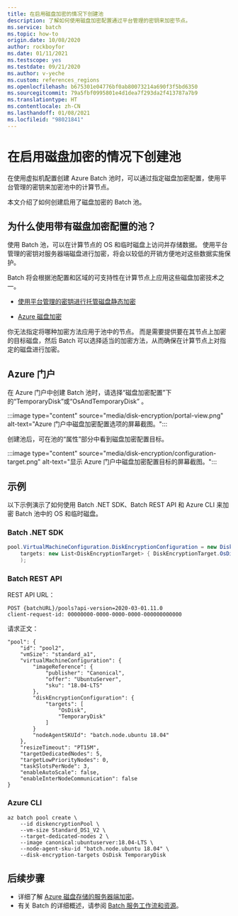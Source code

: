 ```yaml
---
title: 在启用磁盘加密的情况下创建池
description: 了解如何使用磁盘加密配置通过平台管理的密钥来加密节点。
ms.service: batch
ms.topic: how-to
origin.date: 10/08/2020
author: rockboyfor
ms.date: 01/11/2021
ms.testscope: yes
ms.testdate: 09/21/2020
ms.author: v-yeche
ms.custom: references_regions
ms.openlocfilehash: b675301e04776bf0ab80073214a690f3f5bd6350
ms.sourcegitcommit: 79a5fbf0995801e4d1dea7f293da2f413787a7b9
ms.translationtype: HT
ms.contentlocale: zh-CN
ms.lasthandoff: 01/08/2021
ms.locfileid: "98021841"
---
```

<!--Verified successfully on 09/17/2020-->
# <a name="create-a-pool-with-disk-encryption-enabled"></a>在启用磁盘加密的情况下创建池

在使用虚拟机配置创建 Azure Batch 池时，可以通过指定磁盘加密配置，使用平台管理的密钥来加密池中的计算节点。

本文介绍了如何创建启用了磁盘加密的 Batch 池。

## <a name="why-use-a-pool-with-disk-encryption-configuration"></a>为什么使用带有磁盘加密配置的池？

使用 Batch 池，可以在计算节点的 OS 和临时磁盘上访问并存储数据。 使用平台管理的密钥对服务器端磁盘进行加密，将会以较低的开销方便地对这些数据实施保护。

Batch 将会根据池配置和区域的可支持性在计算节点上应用这些磁盘加密技术之一。

- [使用平台管理的密钥进行托管磁盘静态加密](../virtual-machines/windows/disk-encryption.md#platform-managed-keys)
    
    <!--Not Available on - [Encryption at host using a platform-managed Key](../virtual-machines/windows/disk-encryption.md#encryption-at-host---end-to-end-encryption-for-your-vm-data)-->
    
- [Azure 磁盘加密](../security/fundamentals/azure-disk-encryption-vms-vmss.md)

<!--MOONCAKE CUSTOMIZE-->
<!--Not Available on Support for encryption at host using a platform-managed key in Azure Batch is currently in public preview.-->

<!--MOONCAKE CUSTOMIZE-->

你无法指定将哪种加密方法应用于池中的节点。 而是需要提供要在其节点上加密的目标磁盘，然后 Batch 可以选择适当的加密方法，从而确保在计算节点上对指定的磁盘进行加密。

## <a name="azure-portal"></a>Azure 门户

在 Azure 门户中创建 Batch 池时，请选择“磁盘加密配置”下的“TemporaryDisk”或“OsAndTemporaryDisk”  。

:::image type="content" source="media/disk-encryption/portal-view.png" alt-text="Azure 门户中磁盘加密配置选项的屏幕截图。":::

创建池后，可在池的“属性”部分中看到磁盘加密配置目标。

:::image type="content" source="media/disk-encryption/configuration-target.png" alt-text="显示 Azure 门户中磁盘加密配置目标的屏幕截图。":::

## <a name="examples"></a>示例

以下示例演示了如何使用 Batch .NET SDK、Batch REST API 和 Azure CLI 来加密 Batch 池中的 OS 和临时磁盘。

### <a name="batch-net-sdk"></a>Batch .NET SDK

```csharp
pool.VirtualMachineConfiguration.DiskEncryptionConfiguration = new DiskEncryptionConfiguration(
    targets: new List<DiskEncryptionTarget> { DiskEncryptionTarget.OsDisk, DiskEncryptionTarget.TemporaryDisk }
    );
```

### <a name="batch-rest-api"></a>Batch REST API

REST API URL：
```
POST {batchURL}/pools?api-version=2020-03-01.11.0
client-request-id: 00000000-0000-0000-0000-000000000000
```
请求正文：
```
"pool": {
    "id": "pool2",
    "vmSize": "standard_a1",
    "virtualMachineConfiguration": {
        "imageReference": {
            "publisher": "Canonical",
            "offer": "UbuntuServer",
            "sku": "18.04-LTS"
        },
        "diskEncryptionConfiguration": {
            "targets": [
                "OsDisk",
                "TemporaryDisk"
            ]
        }
        "nodeAgentSKUId": "batch.node.ubuntu 18.04"
    },
    "resizeTimeout": "PT15M",
    "targetDedicatedNodes": 5,
    "targetLowPriorityNodes": 0,
    "taskSlotsPerNode": 3,
    "enableAutoScale": false,
    "enableInterNodeCommunication": false
}
```

### <a name="azure-cli"></a>Azure CLI

```azurecli
az batch pool create \
    --id diskencryptionPool \
    --vm-size Standard_DS1_V2 \
    --target-dedicated-nodes 2 \
    --image canonical:ubuntuserver:18.04-LTS \
    --node-agent-sku-id "batch.node.ubuntu 18.04" \
    --disk-encryption-targets OsDisk TemporaryDisk
```

## <a name="next-steps"></a>后续步骤

- 详细了解 [Azure 磁盘存储的服务器端加密](../virtual-machines/disk-encryption.md)。
- 有关 Batch 的详细概述，请参阅 [Batch 服务工作流和资源](batch-service-workflow-features.md)。

<!-- Update_Description: update meta properties, wording update, update link -->